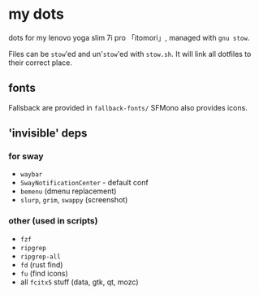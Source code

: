 # my dots

dots for my lenovo yoga slim 7i pro 「itomori」, managed with `gnu stow`.

Files can be `stow`'ed and un'`stow`'ed with `stow.sh`.
It will link all dotfiles to their correct place.

## fonts
Fallsback are provided in `fallback-fonts/`
SFMono also provides icons.

## 'invisible' deps
### for sway
+ `waybar`
+ `SwayNotificationCenter` - default conf
+ `bemenu` (dmenu replacement)
+ `slurp`, `grim`, `swappy` (screenshot)

### other (used in scripts)
+ `fzf`
+ `ripgrep`
+ `ripgrep-all`
+ `fd` (rust find)
+ `fu` (find icons)
+ all `fcitx5` stuff (data, gtk, qt, mozc)
